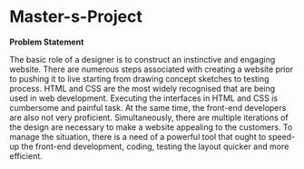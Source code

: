 # Master-s-Project

**Problem Statement**

The basic role of a designer is to construct an instinctive and engaging website. There are
numerous steps associated with creating a website prior to pushing it to live starting from
drawing concept sketches to testing process. HTML and CSS are the most widely recognised
that are being used in web development. Executing the interfaces in HTML and CSS is
cumbersome and painful task. At the same time, the front-end developers are also not very
proficient. Simultaneously, there are multiple iterations of the design are necessary to make a
website appealing to the customers. To manage the situation, there is a need of a powerful tool
that ought to speed-up the front-end development, coding, testing the layout quicker and more
efficient.
